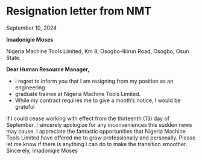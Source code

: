 # Resignation letter from NMT

September 10, 2024 

**Imadonigie Moses** 

Nigeria Machine Tools Limited, 
Km 8, Osogbo-Ikirun Road, 
Osogbo, Osun State.

**Dear Human Resource Manager,** 

* I regret to inform you that I am resigning from my position as an engineering
* graduate trainee at Nigeria Machine Tools Limited.
* While my contract requires me to give a month’s notice, I would be grateful

if I could cease working with effect from the thirteenth (13) day of September. I 
sincerely apologize for any inconveniences this sudden news may cause. 
I appreciate the fantastic opportunities that Nigeria Machine Tools Limited 
have offered me to grow professionally and personally. 
Please let me know if there is anything I can do to make the transition 
smoother. 
Sincerely, 
Imadonigie Moses  
